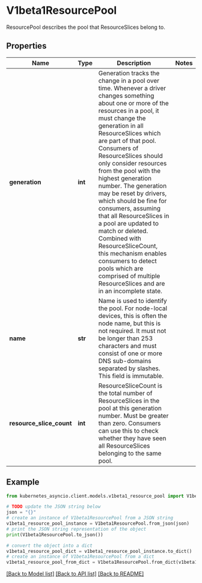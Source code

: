 # V1beta1ResourcePool

ResourcePool describes the pool that ResourceSlices belong to.

## Properties

Name | Type | Description | Notes
------------ | ------------- | ------------- | -------------
**generation** | **int** | Generation tracks the change in a pool over time. Whenever a driver changes something about one or more of the resources in a pool, it must change the generation in all ResourceSlices which are part of that pool. Consumers of ResourceSlices should only consider resources from the pool with the highest generation number. The generation may be reset by drivers, which should be fine for consumers, assuming that all ResourceSlices in a pool are updated to match or deleted.  Combined with ResourceSliceCount, this mechanism enables consumers to detect pools which are comprised of multiple ResourceSlices and are in an incomplete state. | 
**name** | **str** | Name is used to identify the pool. For node-local devices, this is often the node name, but this is not required.  It must not be longer than 253 characters and must consist of one or more DNS sub-domains separated by slashes. This field is immutable. | 
**resource_slice_count** | **int** | ResourceSliceCount is the total number of ResourceSlices in the pool at this generation number. Must be greater than zero.  Consumers can use this to check whether they have seen all ResourceSlices belonging to the same pool. | 

## Example

```python
from kubernetes_asyncio.client.models.v1beta1_resource_pool import V1beta1ResourcePool

# TODO update the JSON string below
json = "{}"
# create an instance of V1beta1ResourcePool from a JSON string
v1beta1_resource_pool_instance = V1beta1ResourcePool.from_json(json)
# print the JSON string representation of the object
print(V1beta1ResourcePool.to_json())

# convert the object into a dict
v1beta1_resource_pool_dict = v1beta1_resource_pool_instance.to_dict()
# create an instance of V1beta1ResourcePool from a dict
v1beta1_resource_pool_from_dict = V1beta1ResourcePool.from_dict(v1beta1_resource_pool_dict)
```
[[Back to Model list]](../README.md#documentation-for-models) [[Back to API list]](../README.md#documentation-for-api-endpoints) [[Back to README]](../README.md)


